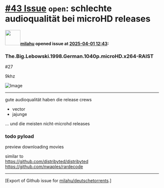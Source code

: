 # [\#43 Issue](https://github.com/milahu/deutschetorrents/issues/43) `open`: schlechte audioqualität bei microHD releases

#### <img src="https://avatars.githubusercontent.com/u/12958815?v=4" width="50">[milahu](https://github.com/milahu) opened issue at [2025-04-01 12:43](https://github.com/milahu/deutschetorrents/issues/43):

### The.Big.Lebowski.1998.German.1040p.microHD.x264-RAIST

\#27

9khz

![Image](https://github.com/user-attachments/assets/cb3560ef-beac-40bc-b7cb-488f4fa87735)

<!--

### Matrix.Resurrections.2021.German.800p.microHD.x264-RAIST

#41 

-->

------------------------------------------------------------------------

gute audioqualität haben die release crews

- vector
- jajunge

... und die meisten nicht-microhd releases

### todo pyload

preview downloading movies

similar to  
<https://github.com/distribyted/distribyted>  
<https://github.com/nwaples/rardecode>

------------------------------------------------------------------------

\[Export of Github issue for
[milahu/deutschetorrents](https://github.com/milahu/deutschetorrents).\]
